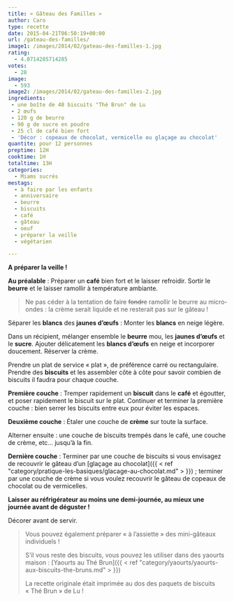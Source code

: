 ```yaml
---
title: « Gâteau des Familles »
author: Caro
type: recette
date: 2015-04-21T06:50:19+00:00
url: /gateau-des-familles/
image1: /images/2014/02/gateau-des-familles-1.jpg
rating:
  - 4.0714285714285
votes:
  - 28
image:
  - 593
image2: /images/2014/02/gateau-des-familles-2.jpg
ingredients:
 - une boîte de 48 biscuits "Thé Brun" de Lu
 - 2 œufs
 - 120 g de beurre
 - 90 g de sucre en poudre
 - 25 cl de café bien fort
 - 'Décor : copeaux de chocolat, vermicelle ou glaçage au chocolat'
quantite: pour 12 personnes
preptime: 12H
cooktime: 1H
totaltime: 13H
categories:
  - Miams sucrés
mestags:
  - à faire par les enfants
  - anniversaire
  - beurre
  - biscuits
  - café
  - gâteau
  - oeuf
  - préparer la veille
  - végétarien

---
```

**A préparer la veille !**

**Au préalable** : Préparer un **café** bien fort et le laisser refroidir. Sortir le **beurre** et le laisser ramollir à température ambiante.

> Ne pas céder à la tentation de faire <del>fondre</del> ramollir le beurre au micro-ondes : la crème serait liquide et ne resterait pas sur le gâteau !

Séparer les **blancs** des **jaunes d’œufs** : Monter les **blancs** en neige légère.

Dans un récipient, mélanger ensemble le **beurre** mou, les **jaunes d’œufs** et le **sucre**. Ajouter délicatement les **blancs d’œufs** en neige et incorporer doucement. Réserver la crème.

Prendre un plat de service « plat », de préférence carré ou rectangulaire. Prendre des **biscuits** et les assembler côte à côte pour savoir combien de biscuits il faudra pour chaque couche.

**Première couche** : Tremper rapidement un **biscuit** dans le **café** et égoutter, et poser rapidement le biscuit sur le plat. Continuer et terminer la première couche : bien serrer les biscuits entre eux pour éviter les espaces.

**Deuxième couche** : Étaler une couche de **crème** sur toute la surface.

Alterner ensuite : une couche de biscuits trempés dans le café, une couche de crème, etc&#8230; jusqu&rsquo;à la fin.

**Dernière couche** : Terminer par une couche de biscuits si vous envisagez de recouvrir le gâteau d&rsquo;un [glaçage au chocolat]({{ < ref "category/pratique-les-basiques/glacage-au-chocolat.md" > }}) ; terminer par une couche de crème si vous voulez recouvrir le gâteau de copeaux de chocolat ou de vermicelles.

**Laisser au réfrigérateur au moins une demi-journée, au mieux une journée avant de déguster !**

Décorer avant de servir.

> Vous pouvez également préparer « à l&rsquo;assiette » des mini-gâteaux individuels !
>
> S&rsquo;il vous reste des biscuits, vous pouvez les utiliser dans des yaourts maison : [Yaourts au Thé Brun]({{ < ref "category/yaourts/yaourts-aux-biscuits-the-bruns.md" > }})
>
> La recette originale était imprimée au dos des paquets de biscuits « Thé Brun » de Lu !
